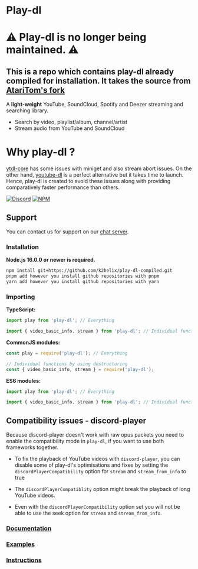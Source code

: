 # Play-dl


# ⚠️ Play-dl is no longer being maintained. ⚠️
## This is a repo which contains play-dl already compiled for installation. It takes the source from [AtariTom's fork](https://github.com/AtariTom/play-dl)

A **light-weight** YouTube, SoundCloud, Spotify and Deezer streaming and searching library.

-   Search by video, playlist/album, channel/artist
-   Stream audio from YouTube and SoundCloud

# Why play-dl ?

[ytdl-core](https://github.com/fent/node-ytdl-core) has some issues with miniget and also stream abort issues. On the other hand, [youtube-dl](https://github.com/ytdl-org/youtube-dl) is a perfect alternative but it takes time to launch. Hence, play-dl is created to avoid these issues along with providing comparatively faster performance than others.

[![Discord](https://img.shields.io/discord/888998674716315679?color=00aa00&label=%20Discord&logo=Discord)](https://discord.gg/8H3xWcv3D7)
[![NPM](https://img.shields.io/npm/v/play-dl.svg?color=00aa00&logo=npm)](https://www.npmjs.com/package/play-dl)

## Support

You can contact us for support on our [chat server](https://discord.gg/8H3xWcv3D7).

### Installation

**Node.js 16.0.0 or newer is required.**

```bash
npm install git+https://github.com/k2helix/play-dl-compiled.git
pnpm add however you install github repositories with pnpm
yarn add however you install github repositories with yarn
```

### Importing

**TypeScript:**
```ts
import play from 'play-dl'; // Everything

import { video_basic_info, stream } from 'play-dl'; // Individual functions
```

**CommonJS modules:**
```js
const play = require('play-dl'); // Everything

// Individual functions by using destructuring
const { video_basic_info, stream } = require('play-dl');
```

**ES6 modules:**
```ts
import play from 'play-dl'; // Everything

import { video_basic_info, stream } from 'play-dl'; // Individual functions
```

## **Compatibility issues** - discord-player
    
Because discord-player doesn't work with raw opus packets you need to enable the compatibility mode in `play-dl`, if you want to use both frameworks together.

- To fix the playback of YouTube videos with `discord-player`, you can disable some of play-dl's optimisations and fixes by setting the `discordPlayerCompatibility` option for `stream` and `stream_from_info` to true

- The `discordPlayerCompatiblity` option might break the playback of long YouTube videos.

- Even with the `discordPlayerCompatibility` option set you will not be able to use the seek option for `stream` and `stream_from_info`.
    

### [Documentation](https://play-dl.github.io/modules.html)
### [Examples](./examples)
### [Instructions](./instructions)
